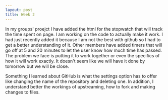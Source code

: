 ```yaml
---
layout: post
title: Week 2
---
```



In my groups' proejct I have added the html for the stopwatch that will track the time spent on page. I am working on the code to actually make it work. I had just recently added it because I am not the best with github so I had to get a better understanding of it. Other members have added timers that will go off at 5 and 20 minutes to let the user know how much time has passed. The problem we face is putting it to work together or even the specifics of how it will work exactly. It doesn't seem like we will have it done by tomorrow but we will be close.

Something I learned about GitHub is what the settings option has to offer like changing the name of the repository and deleting one. In addition, I understand better the workings of upstreaming, how to fork and making changes to files.


